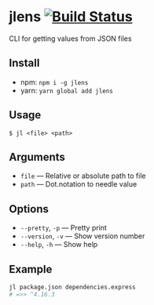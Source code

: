 # jlens [![Build Status][status-img]][status-url]

CLI for getting values from JSON files

## Install

- npm: `npm i -g jlens`
- yarn: `yarn global add jlens`

## Usage

```
$ jl <file> <path>
```

## Arguments

- `file` — Relative or absolute path to file
- `path` — Dot.notation to needle value

## Options

- `--pretty`, `-p` — Pretty print
- `--version`, `-v` — Show version number
- `--help`, `-h` — Show help

## Example

```sh
jl package.json dependencies.express
# =>> ^4.16.3
```

[status-url]: https://travis-ci.org/bigslycat/jlens
[status-img]: https://travis-ci.org/bigslycat/jlens.svg?branch=master
